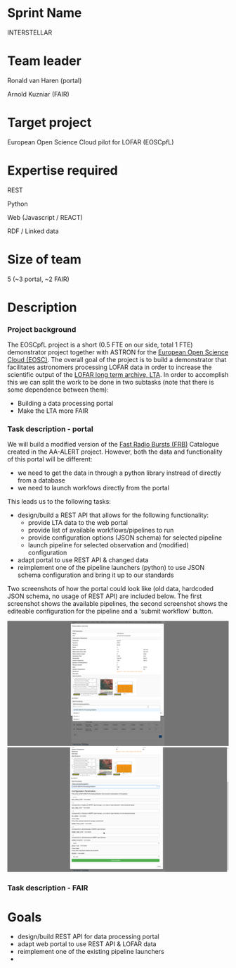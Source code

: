 # Sprint Name 

INTERSTELLAR

# Team leader

Ronald van Haren (portal)

Arnold Kuzniar (FAIR)
# Target project 

European Open Science Cloud pilot for LOFAR (EOSCpfL)

# Expertise required

REST

Python

Web (Javascript / REACT)

RDF / Linked data

# Size of team

5 (~3 portal, ~2 FAIR)

# Description

### Project background
The EOSCpfL project is a short (0.5 FTE on our side, total 1 FTE) demonstrator project together with ASTRON for the [European Open Science Cloud (EOSC)](https://ec.europa.eu/research/openscience/index.cfm?pg=open-science-cloud). The overall goal of the project is to build a demonstrator that facilitates astronomers processing LOFAR data in order to increase the scientific output of the [LOFAR long term archive, LTA](https://lta.lofar.eu/). In order to accomplish this we can split the work to be done in two subtasks (note that there is some dependence between them):
* Building a data processing portal
* Make the LTA more FAIR

### Task description  - portal
We will build a modified version of the [Fast Radio Bursts (FRB)](http://www.frbcat.org) Catalogue created in the AA-ALERT project. However, both the data and functionality of this portal will be different:
* we need to get the data in through a python library instread of directly from a database
* we need to launch workfows directly from the portal

This leads us to the following tasks:
* design/build a REST API that allows for the following functionality:
    - provide LTA data to the web portal
    - provide list of available workflows/pipelines to run
    - provide configuration options (JSON schema) for selected pipeline
    - launch pipeline for selected observation and (modified) configuration
* adapt portal to use REST API & changed data
* reimplement one of the pipeline launchers (python) to use JSON schema configuration and bring it up to our standards

Two screenshots of how the portal could look like (old data, hardcoded JSON schema, no usage of REST API) are included below. The first screenshot shows the available pipelines, the second screenshot shows the editeable configuration for the pipeline and a 'submit workflow' button.

![selection](img/screenshot-selection.png "Pipeline selection")
![configuration](img/screenshot-expanded.png "Pipeline configuration")

### Task description  - FAIR

# Goals
* design/build REST API for data processing portal
* adapt web portal to use REST API & LOFAR data
* reimplement one of the existing pipeline launchers
* 


